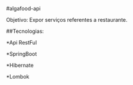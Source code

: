 #algafood-api

Objetivo: Expor serviços referentes a restaurante.
	
##Tecnologias:

*Api RestFul

*SpringBoot

*Hibernate

*Lombok